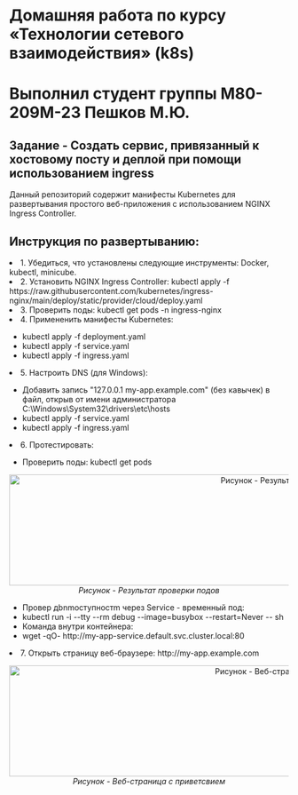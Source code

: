 # Домашняя работа по курсу «Технологии сетевого взаимодействия» (k8s)
# Выполнил студент группы М80-209М-23 Пешков М.Ю.
<h2>Задание - Создать сервис, привязанный к хостовому посту и деплой при помощи использованием ingress</h2>

<p>Данный репозиторий содержит манифесты Kubernetes для развертывания простого веб-приложения с использованием NGINX Ingress Controller.</p>


<h2>Инструкция по развертыванию: </h2>
    <li>1. Убедиться, что установлены следующие инструменты: Docker, kubectl, minicube.</li>
    <li>2. Установить NGINX Ingress Controller: kubectl apply -f https://raw.githubusercontent.com/kubernetes/ingress-nginx/main/deploy/static/provider/cloud/deploy.yaml</li>
    <li>3. Проверить поды: kubectl get pods -n ingress-nginx</li>
    <li>4. Примененить манифесты Kubernetes: </li>
    <ul>
        <li>kubectl apply -f deployment.yaml</li>
        <li>kubectl apply -f service.yaml</li>
        <li>kubectl apply -f ingress.yaml</li>
    </ul>
    <li>5. Настроить DNS (для Windows): </li>
    <ul>
        <li>Добавить запись "127.0.0.1 my-app.example.com" (без кавычек) в файл, открыв от имени администратора C:\Windows\System32\drivers\etc\hosts</li>
        <li>kubectl apply -f service.yaml</li>
        <li>kubectl apply -f ingress.yaml</li>
    </ul>
    <li>6. Протестировать: </li>
    <ul>
        <li>Проверить поды: kubectl get pods</li>
    </ul>
    <p align="center">
      <img src="imпs/img_2.jpg" alt="Рисунок - Результат проверки подов" width="1000" height="200">
      <br>
      <em>Рисунок - Результат проверки подов</em>
    </p>
    <ul>
      <li>Провер дbnmоступностm через Service - временный под: </li>
      <li>kubectl run -i --tty --rm debug --image=busybox --restart=Never -- sh</li>
      <li> Команда внутри контейнера: </li>
      <li>wget -qO- http://my-app-service.default.svc.cluster.local:80</li>
    </ul>
    <li>7. Открыть страницу веб-браузере: http://my-app.example.com</li>
    <p align="center">
      <img src="imпs/img_1.jpg" alt="Рисунок - Веб-страница с приветсвием" width="1000" height="200">
      <br>
      <em>Рисунок - Веб-страница с приветсвием</em>
    </p>
